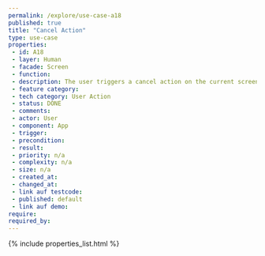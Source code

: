 ```yaml
---
permalink: /explore/use-case-a18
published: true
title: "Cancel Action"
type: use-case
properties:
 - id: A18
 - layer: Human
 - facade: Screen
 - function: 
 - description: The user triggers a cancel action on the current screen, e.g. to postpone a decision. There should be a show/navigation use case before using this use case (to define the screen).
 - feature category: 
 - tech category: User Action
 - status: DONE
 - comments: 
 - actor: User
 - component: App
 - trigger: 
 - precondition: 
 - result: 
 - priority: n/a
 - complexity: n/a
 - size: n/a
 - created_at: 
 - changed_at: 
 - link auf testcode: 
 - published: default
 - link auf demo: 
require:
required_by:
---
```

{% include properties_list.html %}
